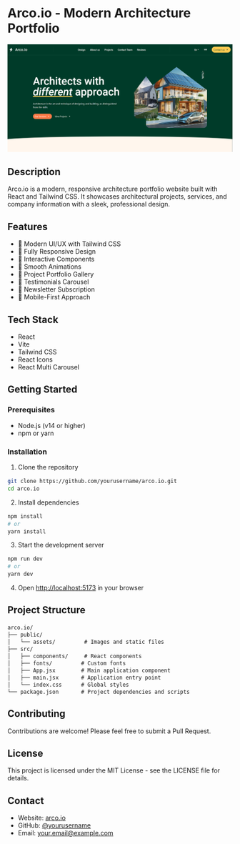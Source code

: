 # Arco.io - Modern Architecture Portfolio

![Arco.io Screenshot](/public/assets/screenshot.png)

## Description

Arco.io is a modern, responsive architecture portfolio website built with React and Tailwind CSS. It showcases architectural projects, services, and company information with a sleek, professional design.

## Features

- 🎨 Modern UI/UX with Tailwind CSS
- 📱 Fully Responsive Design
- 🔄 Interactive Components
- 🎯 Smooth Animations
- 📸 Project Portfolio Gallery
- 💬 Testimonials Carousel
- 📝 Newsletter Subscription
- 📱 Mobile-First Approach

## Tech Stack

- React
- Vite
- Tailwind CSS
- React Icons
- React Multi Carousel

## Getting Started

### Prerequisites

- Node.js (v14 or higher)
- npm or yarn

### Installation

1. Clone the repository
```bash
git clone https://github.com/yourusername/arco.io.git
cd arco.io
```

2. Install dependencies
```bash
npm install
# or
yarn install
```

3. Start the development server
```bash
npm run dev
# or
yarn dev
```

4. Open [http://localhost:5173](http://localhost:5173) in your browser

## Project Structure

```
arco.io/
├── public/
│   └── assets/         # Images and static files
├── src/
│   ├── components/     # React components
│   ├── fonts/         # Custom fonts
│   ├── App.jsx        # Main application component
│   ├── main.jsx       # Application entry point
│   └── index.css      # Global styles
└── package.json       # Project dependencies and scripts
```

## Contributing

Contributions are welcome! Please feel free to submit a Pull Request.

## License

This project is licensed under the MIT License - see the LICENSE file for details.

## Contact

- Website: [arco.io](https://arco.io)
- GitHub: [@yourusername](https://github.com/yourusername)
- Email: your.email@example.com
